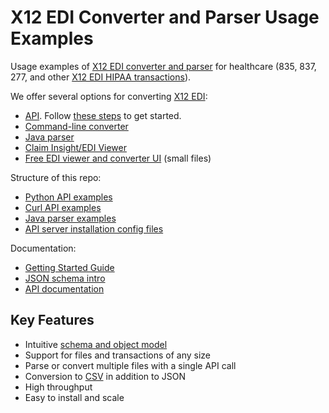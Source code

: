 # X12 EDI Converter and Parser Usage Examples

Usage examples of [X12 EDI converter and parser](https://datainsight.health/products/edi-converter/) for healthcare (835, 837, 277, and other [X12 EDI HIPAA transactions](https://datainsight.health/edi/claim-types/)).

We offer several options for converting [X12 EDI](https://datainsight.health/edi/intro/):

* [API](https://datainsight.health/posts/edi-json/). Follow [these steps](https://datainsight.health/api-local-install/) to get started.
* [Command-line converter](https://datainsight.health/docs/ediconvert-cli/)
* [Java parser](https://datainsight.health/tools/java-parser/) 
* [Claim Insight/EDI Viewer](https://datainsight.health/claim-insight/)
* [Free EDI viewer and converter UI](https://datainsight.health/edi/viewer/) (small files)

Structure of this repo:

* [Python API examples](/python/api)
* [Curl API examples](/curl)
* [Java parser examples](/java-parser)
* [API server installation config files](/install)

Documentation:

* [Getting Started Guide](https://datainsight.health/api-local-install/)
* [JSON schema intro](https://datainsight.health/posts/edi-json/)
* [API documentation](https://datainsight.health/docs/ediconvert-api/)

## Key Features

* Intuitive [schema and object model](https://datainsight.health/posts/edi-convert-key-features/#object-model)
* Support for files and transactions of any size
* Parse or convert multiple files with a single API call
* Conversion to [CSV](https://datainsight.health/posts/edi-csv-announcement/) in addition to JSON
* High throughput
* Easy to install and scale

